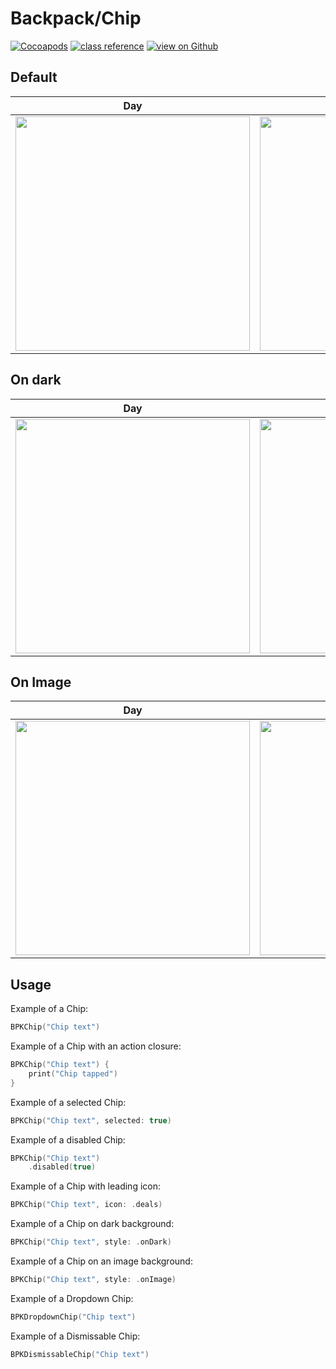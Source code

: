 # Backpack/Chip

[![Cocoapods](https://img.shields.io/cocoapods/v/Backpack.svg?style=flat)](https://cocoapods.org/pods/Backpack-SwiftUI)
[![class reference](https://img.shields.io/badge/Class%20reference-iOS-blue)](https://backpack.github.io/ios/versions/latest/swiftui/Classes/BPKChip.html)
[![view on Github](https://img.shields.io/badge/Source%20code-GitHub-lightgrey)](https://github.com/backpack/ios/tree/main/Backpack-SwiftUI/Chip)

## Default

| Day | Night |
| --- | --- |
| <img src="https://raw.githubusercontent.com/backpack/ios/main/screenshots/iPhone-swiftui_chip___default_lm.png" alt="" width="375" /> |<img src="https://raw.githubusercontent.com/backpack/ios/main/screenshots/iPhone-swiftui_chip___default_dm.png" alt="" width="375" /> |

## On dark

| Day | Night |
| --- | --- |
| <img src="https://raw.githubusercontent.com/backpack/ios/main/screenshots/iPhone-swiftui_chip___on-dark_lm.png" alt="" width="375" /> |<img src="https://raw.githubusercontent.com/backpack/ios/main/screenshots/iPhone-swiftui_chip___on-dark_dm.png" alt="" width="375" /> |

## On Image

| Day | Night |
| --- | --- |
| <img src="https://raw.githubusercontent.com/backpack/ios/main/screenshots/iPhone-swiftui_chip___on-image_lm.png" alt="" width="375" /> |<img src="https://raw.githubusercontent.com/backpack/ios/main/screenshots/iPhone-swiftui_chip___on-image_dm.png" alt="" width="375" /> |

## Usage

Example of a Chip: 
```swift
BPKChip("Chip text")
```

Example of a Chip with an action closure:
```swift
BPKChip("Chip text") {
    print("Chip tapped")
}
```

Example of a selected Chip:
```swift
BPKChip("Chip text", selected: true)
```

Example of a disabled Chip:
```swift
BPKChip("Chip text")
    .disabled(true)
```

Example of a Chip with leading icon:
```swift
BPKChip("Chip text", icon: .deals)
```

Example of a Chip on dark background:
```swift
BPKChip("Chip text", style: .onDark)
```

Example of a Chip on an image background:
```swift
BPKChip("Chip text", style: .onImage)
```

Example of a Dropdown Chip:
```swift
BPKDropdownChip("Chip text")
```

Example of a Dismissable Chip:
```swift
BPKDismissableChip("Chip text")
```